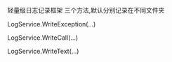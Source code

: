 ﻿轻量级日志记录框架
三个方法,默认分别记录在不同文件夹

LogService.WriteException(...)

LogService.WriteCall(...)

LogService.WriteText(...)
